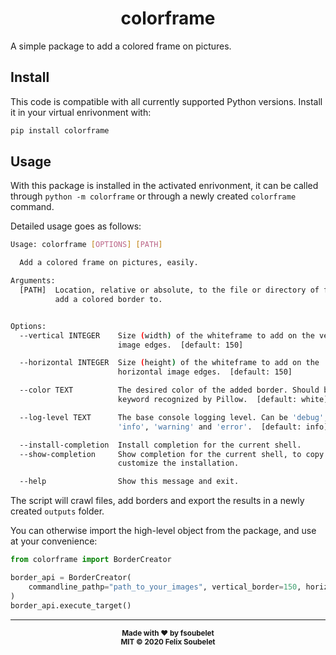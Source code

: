 <h1 align="center">
  <b>colorframe</b>
</h1>

A simple package to add a colored frame on pictures.

## Install

This code is compatible with all currently supported Python versions.
Install it in your virtual enrivonment with:

```bash
pip install colorframe
```

## Usage

With this package is installed in the activated enrivonment, it can be called through `python -m colorframe` or through a newly created `colorframe` command.

Detailed usage goes as follows:

```bash
Usage: colorframe [OPTIONS] [PATH]

  Add a colored frame on pictures, easily.

Arguments:
  [PATH]  Location, relative or absolute, to the file or directory of files to
          add a colored border to.


Options:
  --vertical INTEGER    Size (width) of the whiteframe to add on the vertical
                        image edges.  [default: 150]

  --horizontal INTEGER  Size (height) of the whiteframe to add on the
                        horizontal image edges.  [default: 150]

  --color TEXT          The desired color of the added border. Should be a
                        keyword recognized by Pillow.  [default: white]

  --log-level TEXT      The base console logging level. Can be 'debug',
                        'info', 'warning' and 'error'.  [default: info]

  --install-completion  Install completion for the current shell.
  --show-completion     Show completion for the current shell, to copy it or
                        customize the installation.

  --help                Show this message and exit.
```

The script will crawl files, add borders and export the results in a newly created `outputs` folder.

You can otherwise import the high-level object from the package, and use at your convenience:

```python
from colorframe import BorderCreator

border_api = BorderCreator(
    commandline_pathp="path_to_your_images", vertical_border=150, horizontal_border=100, color="blue"
)
border_api.execute_target()
```

---

<div align="center">
  <sub><strong>Made with ♥︎ by fsoubelet</strong></sub>
  <br>
  <sub><strong>MIT &copy 2020 Felix Soubelet</strong></sub>
</div>
